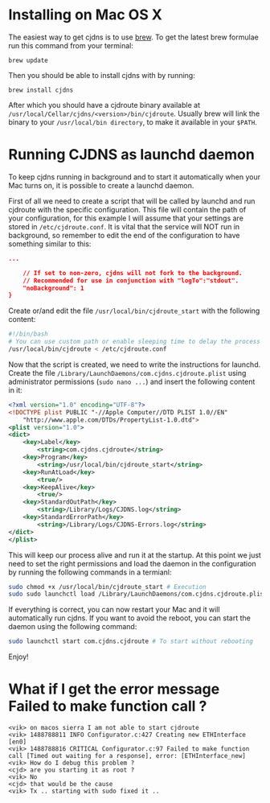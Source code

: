 # Installing on Mac OS X

The easiest way to get cjdns is to use [brew](http://brew.sh/). To get the latest brew formulae run this command from your terminal:

`brew update`

Then you should be able to install cjdns with by running:

`brew install cjdns`

After which you should have a cjdroute binary available at `/usr/local/Cellar/cjdns/<version>/bin/cjdroute`. Usually brew will link the binary to your `/usr/local/bin directory`, to make it available in your `$PATH`.

# Running CJDNS as launchd daemon  
To keep cjdns running in background and to start it automatically when your Mac turns on, it is possible to create a launchd daemon.

First of all we need to create a script that will be called by launchd and run cjdroute with the specific configuration. This file will contain the path of your configuration, for this example I will assume that your settings are stored in `/etc/cjdroute.conf`. It is vital that the service will NOT run in background, so remember to edit the end of the configuration to have something similar to this:

```json
...

    // If set to non-zero, cjdns will not fork to the background.
    // Recommended for use in conjunction with "logTo":"stdout".
    "noBackground": 1
}
```

Create or/and edit the file `/usr/local/bin/cjdroute_start` with the following content:

```bash
#!/bin/bash
# You can use custom path or enable sleeping time to delay the process
/usr/local/bin/cjdroute < /etc/cjdroute.conf
```

Now that the script is created, we need to write the instructions for launchd. Create the file `/Library/LaunchDaemons/com.cjdns.cjdroute.plist` using administrator permissions (`sudo nano ...`) and insert the following content in it:

```xml
<?xml version="1.0" encoding="UTF-8"?>
<!DOCTYPE plist PUBLIC "-//Apple Computer//DTD PLIST 1.0//EN"
    "http://www.apple.com/DTDs/PropertyList-1.0.dtd">
<plist version="1.0">
<dict>
    <key>Label</key>
        <string>com.cjdns.cjdroute</string>
    <key>Program</key>
        <string>/usr/local/bin/cjdroute_start</string>
    <key>RunAtLoad</key>
        <true/>
    <key>KeepAlive</key>
        <true/>
    <key>StandardOutPath</key>
        <string>/Library/Logs/CJDNS.log</string>
    <key>StandardErrorPath</key>
        <string>/Library/Logs/CJDNS-Errors.log</string>
</dict>
</plist>
```

This will keep our process alive and run it at the startup. At this point we just need to set the right permissions and load the daemon in the configuration by running the following commands in a termianl:

```bash
sudo chmod +x /usr/local/bin/cjdroute_start # Execution
sudo sudo launchctl load /Library/LaunchDaemons/com.cjdns.cjdroute.plist 
```

If everything is correct, you can now restart your Mac and it will automatically run cjdns. If you want to avoid the reboot, you can start the daemon using the following command:

```bash
sudo launchctl start com.cjdns.cjdroute # To start without rebooting
```

Enjoy!


# What if I get the error message Failed to make function call ?

```
<vik> on macos sierra I am not able to start cjdroute
<vik> 1488788811 INFO Configurator.c:427 Creating new ETHInterface [en0]
<vik> 1488788816 CRITICAL Configurator.c:97 Failed to make function call [Timed out waiting for a response], error: [ETHInterface_new]
<vik> How do I debug this problem ?
<cjd> are you starting it as root ?
<vik> No
<cjd> that would be the cause
<vik> Tx .. starting with sudo fixed it ..
```

